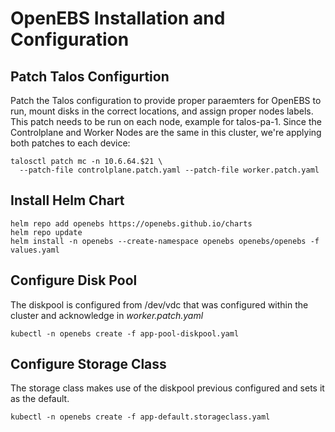 # OpenEBS Installation and Configuration

## Patch Talos Configurtion
Patch the Talos configuration to provide proper paraemters for OpenEBS to run, mount disks in the correct locations, and assign proper nodes labels.  This patch needs to be run on each node, example for talos-pa-1.  Since the Controlplane and Worker Nodes are the same in this cluster, we're applying both patches to each device:
```
talosctl patch mc -n 10.6.64.$21 \
  --patch-file controlplane.patch.yaml --patch-file worker.patch.yaml
```

## Install Helm Chart
```
helm repo add openebs https://openebs.github.io/charts
helm repo update
helm install -n openebs --create-namespace openebs openebs/openebs -f values.yaml
```

## Configure Disk Pool
The diskpool is configured from /dev/vdc that was configured within the cluster and acknowledge in *worker.patch.yaml*
```
kubectl -n openebs create -f app-pool-diskpool.yaml
```

## Configure Storage Class
The storage class makes use of the diskpool previous configured and sets it as the default.
```
kubectl -n openebs create -f app-default.storageclass.yaml
```

